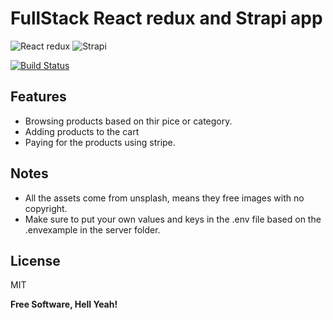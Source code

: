 # FullStack React redux and Strapi app

![React redux](https://res.cloudinary.com/dxobgdfyq/image/upload/v1674482066/pngaaa.com-2507946_eoc4c6.png)
![Strapi](https://res.cloudinary.com/dxobgdfyq/image/upload/v1674482207/631205bfb661e15cdf54dedd_dvlhts.png)

[![Build Status](https://travis-ci.org/joemccann/dillinger.svg?branch=master)](https://travis-ci.org/joemccann/dillinger)

## Features

- Browsing products based on thir pice or category.
- Adding products to the cart
- Paying for the products using stripe.

## Notes
 - All the assets come from unsplash, means they free images with no copyright.
 - Make sure to put your own values and keys in the .env file based on the .envexample in the server folder.

## License

MIT

**Free Software, Hell Yeah!**

